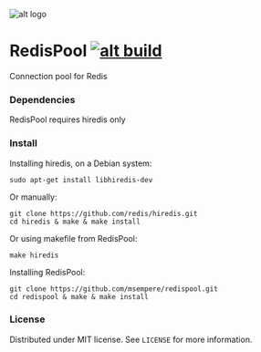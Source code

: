 ![alt logo](http://i.imgur.com/0yz70i0.png?1)
# RedisPool [![alt build](https://travis-ci.org/msempere/redispool.svg?branch=master)](https://travis-ci.org/msempere/redispool)
Connection pool for Redis

### Dependencies
RedisPool requires hiredis only

### Install
Installing hiredis, on a Debian system:
```
sudo apt-get install libhiredis-dev
```

Or manually:
```
git clone https://github.com/redis/hiredis.git
cd hiredis & make & make install
```

Or using makefile from RedisPool:
```
make hiredis
```

Installing RedisPool:
```
git clone https://github.com/msempere/redispool.git
cd redispool & make & make install
```

### License
Distributed under MIT license. See `LICENSE` for more information.
